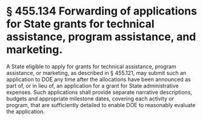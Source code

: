 # § 455.134   Forwarding of applications for State grants for technical assistance, program assistance, and marketing.

A State eligible to apply for grants for technical assistance, program assistance, or marketing, as described in § 455.121, may submit such an application to DOE any time after the allocations have been announced as part of, or in lieu of, an application for a grant for State administrative expenses. Such applications shall provide separate narrative descriptions, budgets and appropriate milestone dates, covering each activity or program, that are sufficiently detailed to enable DOE to reasonably evaluate the application. 




